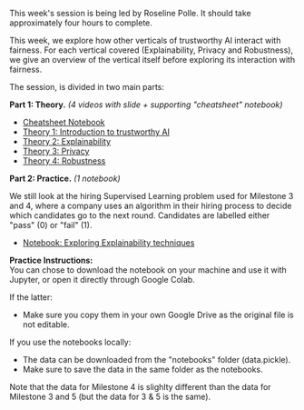 This week's session is being led by Roseline Polle. It should take approximately four hours to complete.

This week, we explore how other verticals of trustworthy AI interact with fairness. For each vertical covered (Explainability, Privacy and Robustness), we give an overview of the vertical itself before exploring its interaction with fairness. 

The session, is divided in two main parts:


**Part 1: Theory.** *(4 videos with slide + supporting "cheatsheet" notebook)*
- [Cheatsheet Notebook](https://github.com/alan-turing-institute/bias-in-AI-course/blob/main/Milestone5_Trade-offs-and-Interactions-of-Bias-and-Discrimination-with-other-verticals-in-Trustworthy-AI/Milestone5_Theory_Supporting%20Notebook_CheatSheet.ipynb)
- [Theory 1: Introduction to trustworthy AI](https://youtu.be/aiXSZ5bfmVU)
- [Theory 2: Explainability](https://youtu.be/Dg6NVjNxvRE)
- [Theory 3: Privacy](https://youtu.be/VSIwLkNYK4c)
- [Theory 4: Robustness](https://youtu.be/oeQbTyDEAJY)

**Part 2: Practice.** *(1 notebook)*

We still look at the hiring Supervised Learning problem used for Milestone 3 and 4, where a company uses an algorithm in their hiring process to decide which candidates go to the next round. Candidates are labelled either "pass" (0) or "fail" (1).  
- [Notebook: Exploring Explainability techniques](https://colab.research.google.com/drive/1-emwUj9lnEfzitIgTLaoS8458vhZCnC_)


**Practice Instructions:**<br>
You can chose to download the notebook on your machine and use it with Jupyter, or open it directly through Google Colab. 

If the latter:
- Make sure you copy them in your own Google Drive as the original file is not editable.

If you use the notebooks locally:
- The data can be downloaded from the "notebooks" folder (data.pickle).
- Make sure to save the data in the same folder as the notebooks. 

Note that the data for Milestone 4 is slighlty different than the data for Milestone 3 and 5 (but the data for 3 & 5 is the same).
